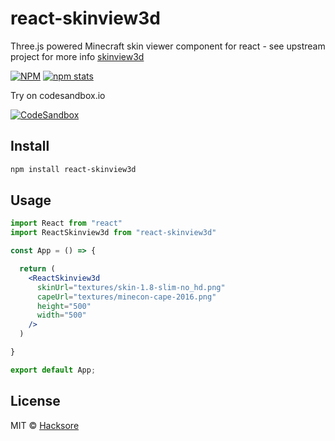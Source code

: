 # react-skinview3d

Three.js powered Minecraft skin viewer component for react - see upstream project for more info [skinview3d](https://github.com/bs-community/skinview3d)

[![NPM](https://img.shields.io/npm/v/react-skinview3d.svg)](https://www.npmjs.com/package/react-skinview3d)
[![npm stats](https://img.shields.io/npm/dw/react-skinview3d)](https://www.npmjs.com/package/react-skinview3d)

Try on codesandbox.io

[![CodeSandbox](https://img.shields.io/badge/Codesandbox-040404?style=for-the-badge&logo=codesandbox&logoColor=DBDBDB)](https://codesandbox.io/s/react-skinview3d-vb7f88?file=/src/App.tsx)
## Install

```bash
npm install react-skinview3d
```

## Usage

```jsx
import React from "react"
import ReactSkinview3d from "react-skinview3d"

const App = () => {

  return (
    <ReactSkinview3d
      skinUrl="textures/skin-1.8-slim-no_hd.png"
      capeUrl="textures/minecon-cape-2016.png"
      height="500"
      width="500"
    />
  )

}

export default App;
```

## License

MIT © [Hacksore](https://github.com/Hacksore)
